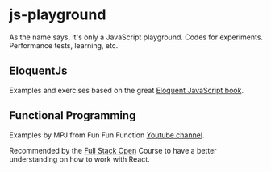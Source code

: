 # js-playground

As the name says, it's only a JavaScript playground. Codes for experiments.
Performance tests, learning, etc.

## EloquentJs

Examples and exercises based on the great [Eloquent JavaScript book](http://eloquentjavascript.net/index.html).


## Functional Programming

Examples by MPJ from Fun Fun Function [Youtube channel](https://www.youtube.com/channel/UCO1cgjhGzsSYb1rsB4bFe4Q).

Recommended by the [Full Stack Open](https://fullstackopen.com/en/) Course to have a better understanding on how to work with React.
